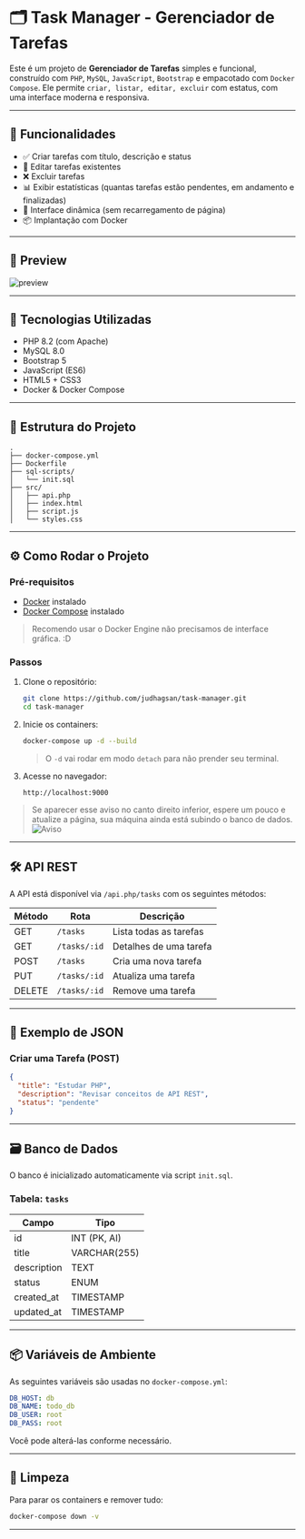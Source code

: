 # 🗂️ Task Manager - Gerenciador de Tarefas

Este é um projeto de **Gerenciador de Tarefas** simples e funcional, construído com `PHP`, `MySQL`, `JavaScript`, `Bootstrap` e empacotado com `Docker Compose`. Ele permite `criar, listar, editar, excluir` com estatus, com uma interface moderna e responsiva.

---

## 🚀 Funcionalidades

- ✅ Criar tarefas com título, descrição e status
- 📝 Editar tarefas existentes
- ❌ Excluir tarefas
- 📊 Exibir estatísticas (quantas tarefas estão pendentes, em andamento e finalizadas)
- 🔄 Interface dinâmica (sem recarregamento de página)
- 📦 Implantação com Docker

---

## 📸 Preview

![preview](https://i.imgur.com/JotgjP2.png)

---

## 🧱 Tecnologias Utilizadas

- PHP 8.2 (com Apache)
- MySQL 8.0
- Bootstrap 5
- JavaScript (ES6)
- HTML5 + CSS3
- Docker & Docker Compose

---

## 📂 Estrutura do Projeto

```
.
├── docker-compose.yml
├── Dockerfile
├── sql-scripts/
│   └── init.sql
├── src/
│   ├── api.php
│   ├── index.html
│   ├── script.js
│   └── styles.css
```

---

## ⚙️ Como Rodar o Projeto

### Pré-requisitos

- [Docker](https://www.docker.com/) instalado
- [Docker Compose](https://docs.docker.com/compose/) instalado

> Recomendo usar o Docker Engine não precisamos de interface gráfica. :D

### Passos

1. Clone o repositório:

   ```bash
   git clone https://github.com/judhagsan/task-manager.git
   cd task-manager
   ```

2. Inicie os containers:

   ```bash
   docker-compose up -d --build
   ```

   > O `-d` vai rodar em modo `detach` para não prender seu terminal.

3. Acesse no navegador:
   ```
   http://localhost:9000
   ```

> Se aparecer esse aviso no canto direito inferior, espere um pouco e atualize a página, sua máquina ainda está subindo o banco de dados.  
> ![Aviso](https://i.imgur.com/V637TEE.png)

---

## 🛠️ API REST

A API está disponível via `/api.php/tasks` com os seguintes métodos:

| Método | Rota         | Descrição              |
| ------ | ------------ | ---------------------- |
| GET    | `/tasks`     | Lista todas as tarefas |
| GET    | `/tasks/:id` | Detalhes de uma tarefa |
| POST   | `/tasks`     | Cria uma nova tarefa   |
| PUT    | `/tasks/:id` | Atualiza uma tarefa    |
| DELETE | `/tasks/:id` | Remove uma tarefa      |

---

## 🧪 Exemplo de JSON

### Criar uma Tarefa (POST)

```json
{
  "title": "Estudar PHP",
  "description": "Revisar conceitos de API REST",
  "status": "pendente"
}
```

---

## 🗃️ Banco de Dados

O banco é inicializado automaticamente via script `init.sql`.

### Tabela: `tasks`

| Campo       | Tipo         |
| ----------- | ------------ |
| id          | INT (PK, AI) |
| title       | VARCHAR(255) |
| description | TEXT         |
| status      | ENUM         |
| created_at  | TIMESTAMP    |
| updated_at  | TIMESTAMP    |

---

## 📦 Variáveis de Ambiente

As seguintes variáveis são usadas no `docker-compose.yml`:

```yaml
DB_HOST: db
DB_NAME: todo_db
DB_USER: root
DB_PASS: root
```

Você pode alterá-las conforme necessário.

---

## 🧹 Limpeza

Para parar os containers e remover tudo:

```bash
docker-compose down -v
```

---
